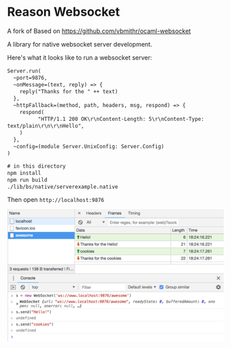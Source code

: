 # Reason Websocket
A fork of Based on https://github.com/vbmithr/ocaml-websocket

A library for native websocket server development.

Here's what it looks like to run a websocket server:

```re
Server.run(
  ~port=9876,
  ~onMessage=(text, reply) => {
    reply("Thanks for the " ++ text)
  },
  ~httpFallback=(method, path, headers, msg, respond) => {
    respond(
          "HTTP/1.1 200 OK\r\nContent-Length: 5\r\nContent-Type: text/plain\r\n\r\nHello",
    )
  },
  ~config=(module Server.UnixConfig: Server.Config)
)
```

```
# in this directory
npm install
npm run build
./lib/bs/native/serverexample.native
```

Then open `http://localhost:9876`

![screenshot](screenshot.png)


